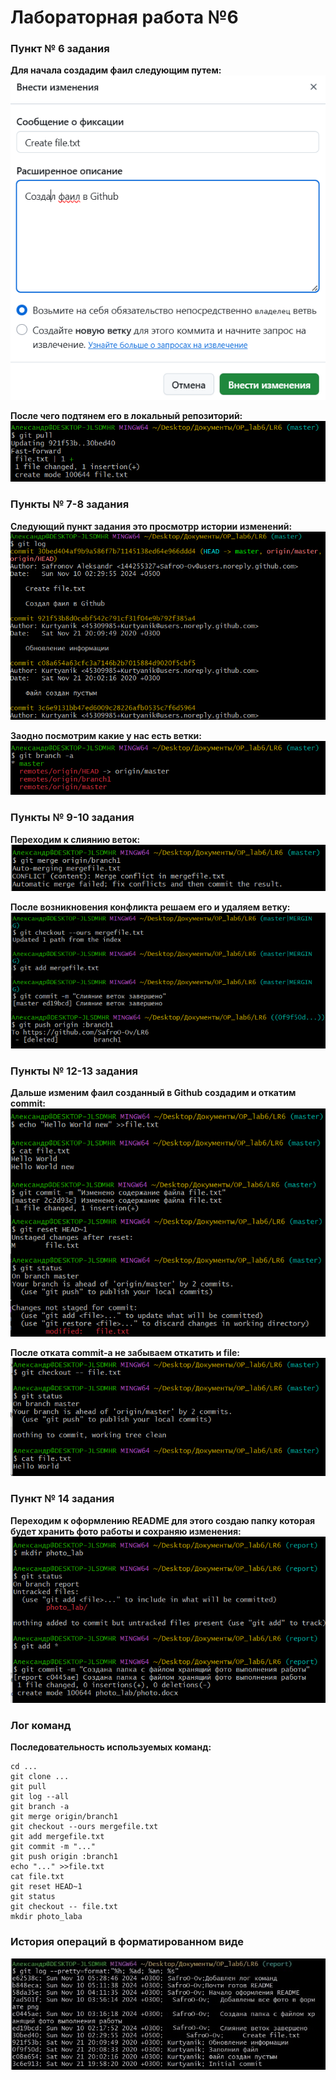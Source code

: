 # Лабораторная работа №6
### Пункт № 6 задания
**Для начала создадим фаил следующим путем:**
![Создание файла в Github.png](https://github.com/SafroO-Ov/LR6/blob/report/photo_lab/%D0%A1%D0%BE%D0%B7%D0%B4%D0%B0%D0%BD%D0%B8%D0%B5%20%D1%84%D0%B0%D0%B9%D0%BB%D0%B0%20%D0%B2%20Github.png)

**После чего подтянем его в локальный репозиторий:**
![подтягивание](https://github.com/SafroO-Ov/LR6/blob/report/photo_lab/%D0%9F%D0%BE%D0%B4%D1%82%D1%8F%D0%B3%D0%B8%D0%B2%D0%B0%D0%BD%D0%B8%D0%B5%20%D0%B8%D0%B7%D0%BC%D0%B5%D0%BD%D0%B5%D0%BD%D0%B8%D0%B9%20%D0%B2%20%D0%BB%D0%BE%D0%BA%D0%B0%D0%BB%D1%8C%D0%BD%D1%8B%D0%B9%20%D1%80%D0%B5%D0%BF%D0%BE%D0%B7%D0%B8%D1%82%D0%BE%D1%80%D0%B8%D0%B9.png)
### Пункты № 7-8 задания
**Следующий пункт задания это просмотрр истории изменений:**
![Изменения](https://github.com/SafroO-Ov/LR6/blob/report/photo_lab/%D0%9F%D1%80%D0%BE%D1%81%D0%BC%D0%BE%D1%82%D1%80%20%D0%BF%D0%BE%D1%81%D0%BB%D0%B5%D0%B4%D0%BD%D0%B8%D1%85%20%D0%B8%D0%B7%D0%BC%D0%B5%D0%BD%D0%B5%D0%BD%D0%B8%D0%B9.png)

**Заодно посмотрим какие у нас есть ветки:**
![Ветки](https://github.com/SafroO-Ov/LR6/blob/report/photo_lab/%D0%BE%D0%B1%D0%B7%D0%BE%D1%80%20%D0%B2%D0%B5%D1%82%D0%BE%D0%BA.png)
### Пункты № 9-10 задания
**Переходим к слиянию веток:**
![Возникновение конфликта](https://github.com/SafroO-Ov/LR6/blob/report/photo_lab/%D0%9A%D0%BE%D0%BD%D1%84%D0%BB%D0%B8%D0%BA%D1%82%20%D0%BF%D1%80%20%D1%81%D0%BB%D0%B8%D1%8F%D0%BD%D0%B8%D0%B8.png)

**После возникновения конфликта решаем его и удаляем ветку:**
![Решение и удаление](https://github.com/SafroO-Ov/LR6/blob/report/photo_lab/%D1%80%D0%B5%D1%88%D0%B5%D0%BD%D0%B8%D0%B5%20%D0%BA%D0%BE%D0%BD%D1%84%D0%BB%D0%B8%D1%82%D0%BA%D0%B0%20%D0%B8%20%D1%83%D0%B4%D0%B0%D0%BB%D0%B5%D0%BD%D0%B8%D0%B5%20%D0%B2%D0%B5%D1%82%D0%BA%D0%B8.png)
### Пункты № 12-13 задания
**Дальше изменим фаил созданный в Github создадим и откатим commit:**
![Работа с file](https://github.com/SafroO-Ov/LR6/blob/report/photo_lab/%D0%A0%D0%B0%D0%B1%D0%BE%D1%82%D0%B0%20%D1%81%20%D1%84%D0%B0%D0%B9%D0%BB%D0%BE%D0%BC%20file.png)

**После отката commit-a не забываем откатить и file:**
![Откат файла](https://github.com/SafroO-Ov/LR6/blob/report/photo_lab/%D0%BE%D1%82%D0%BA%D0%B0%D1%82%20%D1%81%D0%BE%D1%81%D1%82%D0%BE%D1%8F%D0%BD%D0%B8%D0%B5%20%D1%84%D0%B0%D0%B9%D0%BB%D0%B0.png)
### Пункт № 14 задания
**Переходим к оформлению README для этого создаю папку которая будет хранить фото работы и сохраняю изменения:**
![Папка с фото](https://github.com/SafroO-Ov/LR6/blob/report/photo_lab/%D1%81%D0%BE%D0%B7%D0%B4%D0%B0%D0%BD%D0%B8%D0%B5%20%D0%BF%D0%B0%D0%BF%D0%BA%D0%B8%20%D1%81%20%D1%84%D0%BE%D1%82%D0%BE.png)
### Лог команд
**Последовательность используемых команд:**
```
cd ...
git clone ...
git pull
git log --all
git branch -a
git merge origin/branch1
git checkout --ours mergefile.txt
git add mergefile.txt
git commit -m "..."
git push origin :branch1
echo "..." >>file.txt
cat file.txt
git reset HEAD~1
git status
git checkout -- file.txt
mkdir photo_laba
```

### История операций в форматированном виде
![История](https://github.com/SafroO-Ov/LR6/blob/report/photo_lab/История.jpg)